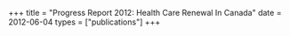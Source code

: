 +++
title = "Progress Report 2012: Health Care Renewal In Canada"
date = 2012-06-04
types = ["publications"]
+++
